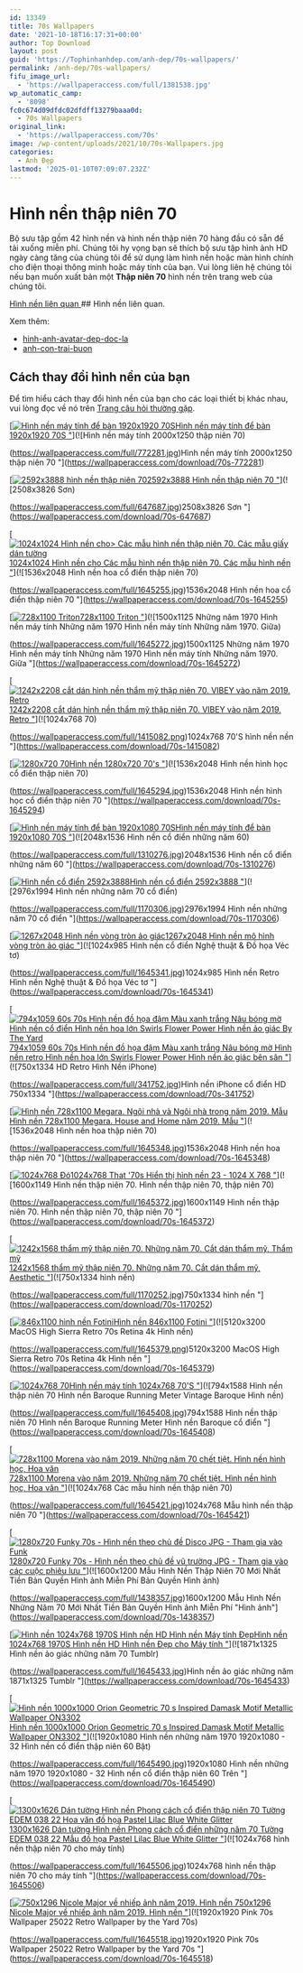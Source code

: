 ```yaml
---
id: 13349
title: 70s Wallpapers
date: '2021-10-18T16:17:31+00:00'
author: Top Download
layout: post
guid: 'https://Tophinhanhdep.com/anh-dep/70s-wallpapers/'
permalink: /anh-dep/70s-wallpapers/
fifu_image_url:
  - 'https://wallpaperaccess.com/full/1381538.jpg'
wp_automatic_camp:
  - '8098'
fc0c674d09dfdc02dfdff13279baaa0d:
  - 70s Wallpapers
original_link:
  - 'https://wallpaperaccess.com/70s'
image: /wp-content/uploads/2021/10/70s-Wallpapers.jpg
categories:
  - Ảnh Đẹp
lastmod: '2025-01-10T07:09:07.232Z'
---
```

# Hình nền thập niên 70

Bộ sưu tập gồm 42 hình nền và hình nền thập niên 70 hàng đầu có sẵn để tải xuống miễn phí. Chúng tôi hy vọng bạn sẽ thích bộ sưu tập hình ảnh HD ngày càng tăng của chúng tôi để sử dụng làm hình nền hoặc màn hình chính cho điện thoại thông minh hoặc máy tính của bạn. Vui lòng liên hệ chúng tôi nếu bạn muốn xuất bản một **Thập niên 70** hình nền trên trang web của chúng tôi.

[Hình nền liên quan ](#related) ## Hình nền liên quan.

   
 Xem thêm:

   
- [hinh-anh-avatar-dep-doc-la](https://tophinhanhdep.com/anh-avatar/hinh-anh-avatar-dep-doc-la/)
- [anh-con-trai-buon](https://tophinhanhdep.com/anh-avatar/anh-con-trai-buon/)

## Cách thay đổi hình nền của bạn

Để tìm hiểu cách thay đổi hình nền của bạn cho các loại thiết bị khác nhau, vui lòng đọc về nó trên [Trang câu hỏi thường gặp](https://tophinhanhdep.com/faq/).

  
[[![Hình nền máy tính để bàn 1920x1920 70S](https://wallpaperaccess.com/full/1381538.jpg)Hình nền máy tính để bàn 1920x1920 70S "](https://wallpaperaccess.com/download/70s-1381538)](![Hình nền máy tính 2000x1250 thập niên 70)

(https://wallpaperaccess.com/full/772281.jpg)Hình nền máy tính 2000x1250 thập niên 70 "](https://wallpaperaccess.com/download/70s-772281)

[[![2592x3888 hình nền thập niên 70](https://wallpaperaccess.com/full/1415067.jpg)2592x3888 Hình nền thập niên 70 "](https://wallpaperaccess.com/download/70s-1415067)](![2508x3826 Sơn)

(https://wallpaperaccess.com/full/647687.jpg)2508x3826 Sơn "](https://wallpaperaccess.com/download/70s-647687)

[[![1024x1024 Hình nền cho> Các mẫu hình nền thập niên 70.  Các mẫu giấy dán tường]()1024x1024 Hình nền cho Các mẫu hình nền thập niên 70. Các mẫu hình nền "](https://wallpaperaccess.com/download/70s-1645252)](![1536x2048 Hình nền hoa cổ điển thập niên 70)

(https://wallpaperaccess.com/full/1645255.jpg)1536x2048 Hình nền hoa cổ điển thập niên 70 "](https://wallpaperaccess.com/download/70s-1645255)

[[![728x1100 Triton](https://wallpaperaccess.com/full/1600457.jpg)728x1100 Triton "](https://wallpaperaccess.com/download/70s-1600457)](![1500x1125 Những năm 1970 Hình nền máy tính Những năm 1970 Hình nền máy tính Những năm 1970.  Giữa)

(https://wallpaperaccess.com/full/1645272.jpg)1500x1125 Những năm 1970 Hình nền máy tính Những năm 1970 Hình nền máy tính Những năm 1970. Giữa "](https://wallpaperaccess.com/download/70s-1645272)

[[![1242x2208 cắt dán hình nền thẩm mỹ thập niên 70.  VIBEY vào năm 2019. Retro](https://wallpaperaccess.com/full/1170247.jpg)1242x2208 cắt dán hình nền thẩm mỹ thập niên 70. VIBEY vào năm 2019. Retro "](https://wallpaperaccess.com/download/70s-1170247)](![1024x768 70)

(https://wallpaperaccess.com/full/1415082.png)1024x768 70'S hình nền nền "](https://wallpaperaccess.com/download/70s-1415082)

[[![1280x720 70](https://wallpaperaccess.com/full/1645293.jpg)Hình nền 1280x720 70's "](https://wallpaperaccess.com/download/70s-1645293)](![1536x2048 Hình nền hình học cổ điển thập niên 70)

(https://wallpaperaccess.com/full/1645294.jpg)1536x2048 Hình nền hình học cổ điển thập niên 70 "](https://wallpaperaccess.com/download/70s-1645294)

[[![Hình nền máy tính để bàn 1920x1080 70S](https://wallpaperaccess.com/full/1170268.jpg)Hình nền máy tính để bàn 1920x1080 70S "](https://wallpaperaccess.com/download/70s-1170268)](![2048x1536 Hình nền cổ điển những năm 60)

(https://wallpaperaccess.com/full/1310276.jpg)2048x1536 Hình nền cổ điển những năm 60 "](https://wallpaperaccess.com/download/70s-1310276)

[[![Hình nền cổ điển 2592x3888](https://wallpaperaccess.com/full/1415134.jpg)Hình nền cổ điển 2592x3888 "](https://wallpaperaccess.com/download/70s-1415134)](![2976x1994 Hình nền những năm 70 cổ điển)

(https://wallpaperaccess.com/full/1170306.jpg)2976x1994 Hình nền những năm 70 cổ điển "](https://wallpaperaccess.com/download/70s-1170306)

[[![1267x2048 Hình nền vòng tròn ảo giác](https://wallpaperaccess.com/full/1414444.jpg)1267x2048 Hình nền mô hình vòng tròn ảo giác "](https://wallpaperaccess.com/download/70s-1414444)](![1024x985 Hình nền cổ điển Nghệ thuật & Đồ họa Véc tơ)

(https://wallpaperaccess.com/full/1645341.jpg)1024x985 Hình nền Retro Hình nền Nghệ thuật &amp; Đồ họa Véc tơ "](https://wallpaperaccess.com/download/70s-1645341)

[[![794x1059 60s 70s Hình nền đồ họa đậm Màu xanh trắng Nâu bóng mờ Hình nền cổ điển Hình nền hoa lớn Swirls Flower Power Hình nền ảo giác By The Yard](https://wallpaperaccess.com/full/1181019.jpg)794x1059 60s 70s Hình nền đồ họa đậm Màu xanh trắng Nâu bóng mờ Hình nền retro Hình nền hoa lớn Swirls Flower Power Hình nền ảo giác bên sân "](https://wallpaperaccess.com/download/70s-1181019)](![750x1334 HD Retro Hình Nền iPhone)

(https://wallpaperaccess.com/full/341752.jpg)Hình nền iPhone cổ điển HD 750x1334 "](https://wallpaperaccess.com/download/70s-341752)

[[![Hình nền 728x1100 Megara.  Ngôi nhà và Ngôi nhà trong năm 2019. Mẫu](https://wallpaperaccess.com/full/1645346.jpg)Hình nền 728x1100 Megara. House and Home năm 2019. Mẫu "](https://wallpaperaccess.com/download/70s-1645346)](![1536x2048 Hình nền hoa thập niên 70)

(https://wallpaperaccess.com/full/1645348.jpg)1536x2048 Hình nền hoa thập niên 70 "](https://wallpaperaccess.com/download/70s-1645348)

[[![1024x768 Đó ](https://wallpaperaccess.com/full/1645360.jpg)1024x768 That '70s Hiển thị hình nền 23 - 1024 X 768 "](https://wallpaperaccess.com/download/70s-1645360)](![1600x1149 Hình nền thập niên 70.  Hình nền thập niên 70, thập niên 70)

(https://wallpaperaccess.com/full/1645372.jpg)1600x1149 Hình nền thập niên 70. Hình nền thập niên 70, thập niên 70 "](https://wallpaperaccess.com/download/70s-1645372)

[[![1242x1568 thẩm mỹ thập niên 70.  Những năm 70.  Cắt dán thẩm mỹ, Thẩm mỹ](https://wallpaperaccess.com/full/1170248.jpg)1242x1568 thẩm mỹ thập niên 70. Những năm 70. Cắt dán thẩm mỹ, Aesthetic "](https://wallpaperaccess.com/download/70s-1170248)](![750x1334 hình nền)

(https://wallpaperaccess.com/full/1170252.jpg)750x1334 hình nền "](https://wallpaperaccess.com/download/70s-1170252)

[[![846x1100 hình nền Fotini](https://wallpaperaccess.com/full/1645375.jpg)Hình nền 846x1100 Fotini "](https://wallpaperaccess.com/download/70s-1645375)](![5120x3200 MacOS High Sierra Retro 70s Retina 4k Hình nền)

(https://wallpaperaccess.com/full/1645379.png)5120x3200 MacOS High Sierra Retro 70s Retina 4k Hình nền "](https://wallpaperaccess.com/download/70s-1645379)

[[![1024x768 70](https://wallpaperaccess.com/full/1645380.gif)Hình nền máy tính 1024x768 70'S "](https://wallpaperaccess.com/download/70s-1645380)](![794x1588 Hình nền thập niên 70 Hình nền Baroque Running Meter Vintage Baroque Hình nền)

(https://wallpaperaccess.com/full/1645408.jpg)794x1588 Hình nền thập niên 70 Hình nền Baroque Running Meter Hình nền Baroque cổ điển "](https://wallpaperaccess.com/download/70s-1645408)

[[![728x1100 Morena vào năm 2019. Những năm 70 chết tiệt.  Hình nền hình học, Hoa văn](https://wallpaperaccess.com/full/1645415.jpg)728x1100 Morena vào năm 2019. Những năm 70 chết tiệt. Hình nền hình học, Hoa văn "](https://wallpaperaccess.com/download/70s-1645415)](![1024x768 Các mẫu hình nền thập niên 70)

(https://wallpaperaccess.com/full/1645421.jpg)1024x768 Mẫu hình nền thập niên 70 "](https://wallpaperaccess.com/download/70s-1645421)

[[![1280x720 Funky 70s - Hình nền theo chủ đề Disco JPG - Tham gia vào Funk](https://wallpaperaccess.com/full/1645423.jpg)1280x720 Funky 70s - Hình nền theo chủ đề vũ trường JPG - Tham gia vào các cuộc phiêu lưu "](https://wallpaperaccess.com/download/70s-1645423)](![1600x1200 Mẫu Hình Nền Thập Niên 70 Mới Nhất Tiền Bản Quyền Hình ảnh Miễn Phí Bản Quyền Hình ảnh)

(https://wallpaperaccess.com/full/1438357.jpg)1600x1200 Mẫu Hình Nền Những Năm 70 Mới Nhất Tiền Bản Quyền Hình ảnh Miễn Phí "Hình ảnh"](https://wallpaperaccess.com/download/70s-1438357)

[[![Hình nền 1024x768 1970S Hình nền HD Hình nền Máy tính Đẹp](https://wallpaperaccess.com/full/1645431.jpg)Hình nền 1024x768 1970S Hình nền HD Hình nền Đẹp cho Máy tính "](https://wallpaperaccess.com/download/70s-1645431)](![1871x1325 Hình nền ảo giác những năm 70 Tumblr)

(https://wallpaperaccess.com/full/1645433.jpg)Hình nền ảo giác những năm 1871x1325 Tumblr "](https://wallpaperaccess.com/download/70s-1645433)

[[![Hình nền 1000x1000 Orion Geometric 70 s Inspired Damask Motif Metallic Wallpaper ON3302](https://wallpaperaccess.com/full/1645436.png)Hình nền 1000x1000 Orion Geometric 70 s Inspired Damask Motif Metallic Wallpaper ON3302 "](https://wallpaperaccess.com/download/70s-1645436)](![1920x1080 Hình nền những năm 1970 1920x1080 - 32 Hình nền cổ điển thập niên 60 Bật)

(https://wallpaperaccess.com/full/1645490.jpg)1920x1080 Hình nền những năm 1970 1920x1080 - 32 Hình nền cổ điển thập niên 60 Trên "](https://wallpaperaccess.com/download/70s-1645490)

[[![1300x1626 Dán tường Hình nền Phong cách cổ điển thập niên 70 Tường EDEM 038 22 Hoa văn đồ họa Pastel Lilac Blue White Glitter](https://wallpaperaccess.com/full/1645493.jpg)1300x1626 Dán tường Hình nền Phong cách cổ điển những năm 70 Tường EDEM 038 22 Mẫu đồ họa Pastel Lilac Blue White Glitter "](https://wallpaperaccess.com/download/70s-1645493)](![1024x768 hình nền thập niên 70 cho máy tính)

(https://wallpaperaccess.com/full/1645506.jpg)1024x768 hình nền thập niên 70 cho máy tính "](https://wallpaperaccess.com/download/70s-1645506)

[[![750x1296 Nicole Major về nhiếp ảnh năm 2019. Hình nền](https://wallpaperaccess.com/full/1415145.jpg) 750x1296 Nicole Major về nhiếp ảnh năm 2019. Hình nền "](https://wallpaperaccess.com/download/70s-1415145)](![1920x1920 Pink 70s Wallpaper 25022 Retro Wallpaper by the Yard 70s)

(https://wallpaperaccess.com/full/1645518.jpg)1920x1920 Pink 70s Wallpaper 25022 Retro Wallpaper by the Yard 70s "](https://wallpaperaccess.com/download/70s-1645518)
